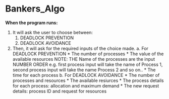 # Bankers_Algo

**When the program runs:**
1. It will ask the user to choose between:
	1. DEADLOCK PREVENTION
	2. DEADLOCK AVOIDANCE
2. Then, it will ask for the required inputs of the choice made.
	a. For DEADLOCK PREVENTION
		* The number of processes
		* The value of the available resources
			NOTE: THE Name of the processes are the input NUMBER ORDER e.g. first process input will take the name of Process 1, second process input will take the name Process 2 and so on.. 
		* The time for each process
	b. For DEADLOCK AVOIDANCE
		* The number of processes and resources
		* The available resiurces
		* The process details for each process: allocation and maximum demand
		* The new request details: process ID and request for resources

